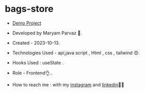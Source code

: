 # bags-store
- [Demo Project](https://maryamparvaz.github.io/bags-store/)

- Developed by Maryam Parvaz 🙎.

- Created - 2023-10-13.

- Technologies Used - api,java script , Html , css , tailwind 😍.

- Hooks Used : useState .

- Role - Frontend👌..

- How to reach me : with my [instagram](https://www.instagram.com/maryamparvaz_web) and [linkedin](https://www.linkedin.com/in/maryam-parvaz-3687b327a/)👩‍💻
